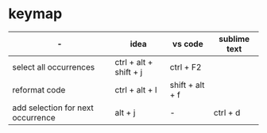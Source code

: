 # keymap

-|idea|vs code|sublime text
-|-|-|-
select all occurrences|ctrl + alt + shift + j|ctrl + F2
reformat code|ctrl + alt + l|shift + alt + f
add selection for next occurrence|alt + j|-|ctrl + d

